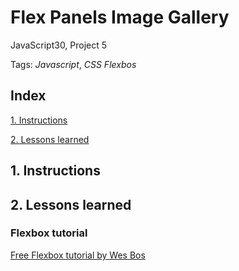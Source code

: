 # Flex Panels Image Gallery
JavaScript30, Project 5

Tags: *Javascript*, *CSS Flexbos*


## Index

[1. Instructions](#1-instructions/) 

[2. Lessons learned](#2-lessons-learned)



## 1. Instructions



## 2. Lessons learned
### Flexbox tutorial
[Free Flexbox tutorial by Wes Bos](www.flexbox.io) 
